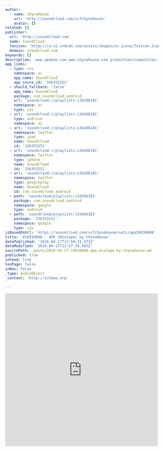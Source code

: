 ```yaml
---
author:
  - name: ChynaHouse
    url: 'http://soundcloud.com/scfchynahouse'
    avatar: {}
related: []
publisher:
  url: 'http://soundcloud.com'
  name: SoundCloud
  favicon: 'https://a-v2.sndcdn.com/assets/images/sc-icons/favicon-2cadd14b.ico'
  domain: soundcloud.com
keywords: []
description: 'www.apekao.com www.chynahouse.com production/compostion: terrytyelee, ape kao, red dragon, james kerridge, zhiyin wang, c-infamous executive producer: terrytyelee'
app_links:
  - type: ios
    namespace: ai
    app_name: SoundCloud
    app_store_id: '336353151'
  - should_fallback: 'false'
    app_name: SoundCloud
    package: com.soundcloud.android
    url: 'soundcloud://playlists:134266181'
    namespace: ai
    type: ios
  - url: 'soundcloud://playlists:134266181'
    type: android
    namespace: ai
  - url: 'soundcloud://playlists:134266181'
    namespace: twitter
    type: ipad
    name: SoundCloud
    id: '336353151'
  - url: 'soundcloud://playlists:134266181'
    namespace: twitter
    type: iphone
    name: SoundCloud
    id: '336353151'
  - url: 'soundcloud://playlists:134266181'
    namespace: twitter
    type: googleplay
    name: SoundCloud
    id: com.soundcloud.android
  - path: 'soundcloud/playlists:134266181'
    package: com.soundcloud.android
    namespace: google
    type: android
  - path: 'soundcloud/playlists:134266181'
    package: '336353151'
    namespace: google
    type: ios
isBasedOnUrl: 'https://soundcloud.com/scfchynahouse/sets/ape19930808'
title: '#19930808 - APE (Mixtape) by ChynaHouse'
datePublished: '2016-04-17T13:59:31.472Z'
dateModified: '2016-04-17T13:57:39.585Z'
sourcePath: _posts/2016-04-17-19930808-ape-mixtape-by-chynahouse.md
published: true
inFeed: true
hasPage: false
inNav: false
_type: AudioObject
_context: 'http://schema.org'

---
```

<iframe src="https://cdn.embedly.com/widgets/media.html?src=https%3A%2F%2Fw.soundcloud.com%2Fplayer%2F%3Fvisual%3Dtrue%26url%3Dhttp%253A%252F%252Fapi.soundcloud.com%252Fplaylists%252F134266181%26show_artwork%3Dtrue&amp;url=https%3A%2F%2Fsoundcloud.com%2Fscfchynahouse%2Fsets%2Fape19930808&amp;image=http%3A%2F%2Fi1.sndcdn.com%2Fartworks-000149759893-qk2r2d-t500x500.jpg&amp;key=b7d04c9b404c499eba89ee7072e1c4f7&amp;type=text%2Fhtml&amp;schema=soundcloud" width="500" height="500" scrolling="no" frameborder="0" allowfullscreen="allowfullscreen" style=""></iframe>